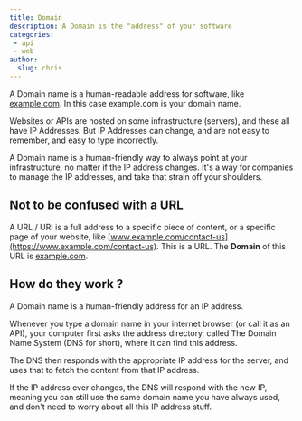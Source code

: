 ```yaml
---
title: Domain
description: A Domain is the "address" of your software
categories:
 - api
 - web
author:  
  slug: chris
---
```


A Domain name is a human-readable address for software, like [example.com](https://example.com).
In this case example.com is your domain name.

Websites or APIs are hosted on some infrastructure (servers),
and these all have IP Addresses. 
But IP Addresses can change, and are not easy to remember, and easy to type incorrectly.  

A Domain name is a human-friendly way to always point at your infrastructure,
no matter if the IP address changes. It's a way for companies to manage the IP addresses,
and take that strain off your shoulders. 

## Not to be confused with a URL

A URL / URI is a full address to a specific piece of content, or a specific page of your website,
like [www.example.com/contact-us](https://www.example.com/contact-us). This is a URL. The **Domain** of this URL is <u>example.com</u>.

## How do they work ?

A Domain name is a human-friendly address for an IP address. 

Whenever you type a domain name in your internet browser (or call it as an API), 
your computer first asks the address directory, called The Domain Name System (DNS for short),
where it can find this address. 

The DNS then responds with the appropriate IP address for the server,
and uses that to fetch the content from that IP address. 

If the IP address ever changes, the DNS will respond with the new IP,
meaning you can still use the same domain name you have always used,
and don't need to worry about all this IP address stuff. 
